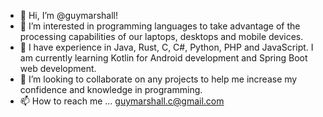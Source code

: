 - 👋 Hi, I’m @guymarshall!
- 👀 I’m interested in programming languages to take advantage of the processing capabilities of our laptops, desktops and mobile devices.
- 🌱 I have experience in Java, Rust, C, C#, Python, PHP and JavaScript. I am currently learning Kotlin for Android development and Spring Boot web development.
- 💞️ I’m looking to collaborate on any projects to help me increase my confidence and knowledge in programming.
- 📫 How to reach me ... guymarshall.c@gmail.com

<!---
guymarshall/guymarshall is a ✨ special ✨ repository because its `README.md` (this file) appears on your GitHub profile.
You can click the Preview link to take a look at your changes.
--->
